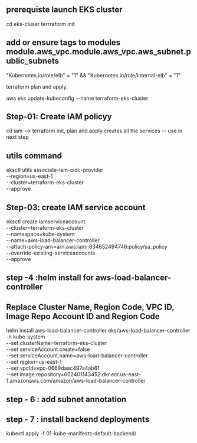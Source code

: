 ## prerequiste launch EKS cluster  
  cd eks-cluser
  terrraform init  
  ## add or ensure tags to modules module.aws_vpc.module.aws_vpc.aws_subnet.public_subnets
  "Kubernetes.io/role/elb" = "1" && "Kubernetes.io/role/internal-elb" = "1"

  terraform plan and apply.


  aws eks update-kubeconfig --name terraform-eks-cluster

## Step-01:  Create IAM policyy
cd iam --> terraform init, plan and apply creates all the services -- use in next step

## utils command
  eksctl utils associate-iam-oidc-provider \
    --region=us-east-1 \
    --cluster=terraform-eks-cluster \
    --approve

## Step-03: create IAM service account
eksctl create iamserviceaccount \
  --cluster=terraform-eks-cluster \
  --namespace=kube-system \
  --name=aws-load-balancer-controller \
  --attach-policy-arn=arn:aws:iam::834652494746:policy/sa_policy \
  --override-existing-serviceaccounts \
  --approve

 
## step -4 :helm install for aws-load-balancer-controller
## Replace Cluster Name, Region Code, VPC ID, Image Repo Account ID and Region Code  
helm install aws-load-balancer-controller eks/aws-load-balancer-controller \
  -n kube-system \
  --set clusterName=terraform-eks-cluster \
  --set serviceAccount.create=false \
  --set serviceAccount.name=aws-load-balancer-controller \
  --set region=us-east-1 \
  --set vpcId=vpc-0669daac497a4ab61 \
  --set image.repository=602401143452.dkr.ecr.us-east-1.amazonaws.com/amazon/aws-load-balancer-controller


## step - 6 : add subnet annotation

## step - 7 : install backend deployments
kubectl apply -f 01-kube-manifests-default-backend/
